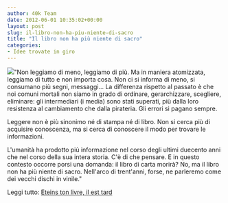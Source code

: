```yaml
---
author: 40k Team
date: 2012-06-01 10:35:02+00:00
layout: post
slug: il-libro-non-ha-piu-niente-di-sacro
title: "Il libro non ha più niente di sacro"
categories:
- Idee trovate in giro
---
```


![](http://40k.it/wp-content/uploads/2012/06/eteins-ton-livre-il-est-tard-15067.jpeg)"Non leggiamo di meno, leggiamo di più. Ma in maniera atomizzata, leggiamo di tutto e non importa cosa. Non ci si informa di meno, si consumano più segni, messaggi... La differenza rispetto al passato è che noi comuni mortali non siamo in grado di ordinare, gerarchizzare, scegliere, eliminare: gli intermediari (i media) sono stati superati, più dalla loro resistenza al cambiamento che dalla pirateria. Gli errori si pagano sempre.

Leggere non è più sinonimo né di stampa né di libro. Non si cerca più di acquisire conoscenza, ma si cerca di conoscere il modo per trovare le informazioni.

L'umanità ha prodotto più informazione nel corso degli ultimi duecento anni che nel corso della sua intera storia. C'è di che pensare. E in questo contesto occorre porsi una domanda: il libro di carta morirà? No, ma il libro non ha più niente di sacro. Nell'arco di trent'anni, forse, ne parleremo come dei vecchi dischi in vinile."

Leggi tutto: [Eteins ton livre, il est tard](http://www.lenouveleconomiste.fr/eteins-ton-livre-il-est-tard-15067/)
